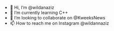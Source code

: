 - 👋 Hi, I’m @wildanaziz
- 🌱 I’m currently learning C++
- 💞️ I’m looking to collaborate on @KweeksNews
- 📫 How to reach me on Instagram @wildannaziz

<!---
wildanaziz/wildanaziz is a ✨ special ✨ repository because its `README.md` (this file) appears on your GitHub profile.
You can click the Preview link to take a look at your changes.
--->
